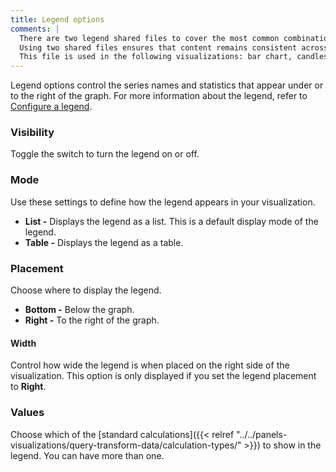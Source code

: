 ```yaml
---
title: Legend options
comments: |
  There are two legend shared files to cover the most common combinations of options. 
  Using two shared files ensures that content remains consistent across visualizations that share the same options and users don't have to figure out which options apply to a specific visualization when reading that content. 
  This file is used in the following visualizations: bar chart, candlestick, histogram, time series, trend, xy chart
---
```


Legend options control the series names and statistics that appear under or to the right of the graph. For more information about the legend, refer to [Configure a legend](../configure-legend/).

### Visibility

Toggle the switch to turn the legend on or off.

### Mode

Use these settings to define how the legend appears in your visualization.

- **List -** Displays the legend as a list. This is a default display mode of the legend.
- **Table -** Displays the legend as a table.

### Placement

Choose where to display the legend.

- **Bottom -** Below the graph.
- **Right -** To the right of the graph.

#### Width

Control how wide the legend is when placed on the right side of the visualization. This option is only displayed if you set the legend placement to **Right**.

### Values

Choose which of the [standard calculations]({{< relref "../../panels-visualizations/query-transform-data/calculation-types/" >}}) to show in the legend. You can have more than one.
